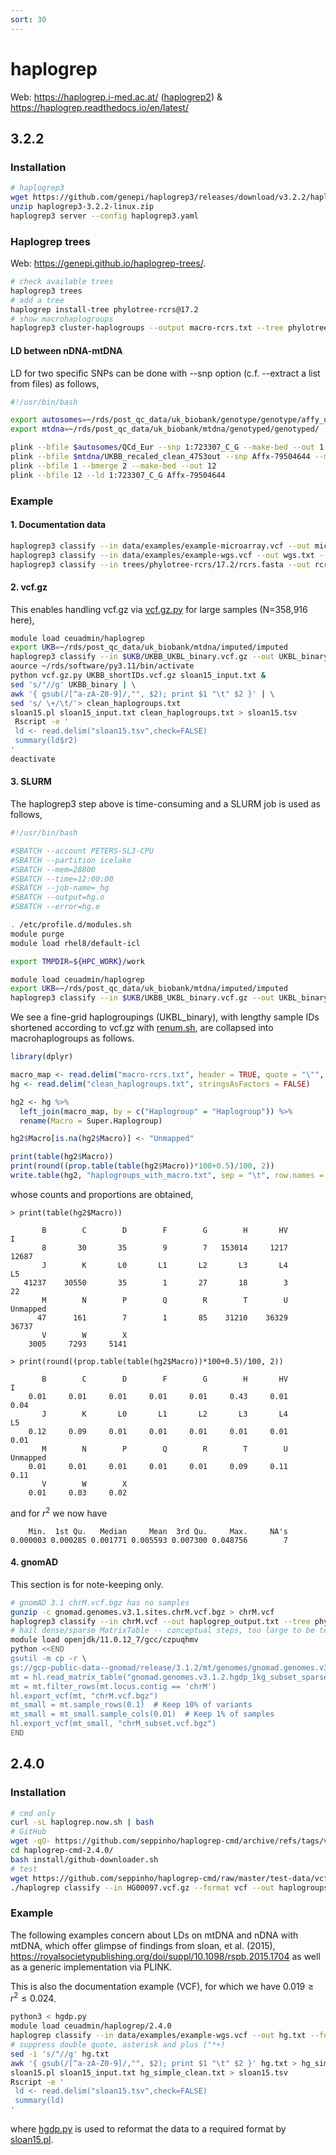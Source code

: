 ```yaml
---
sort: 30
---
```


# haplogrep

Web: <https://haplogrep.i-med.ac.at/> ([haplogrep2](https://haplogrep.i-med.ac.at/haplogrep2/index.html)) & <https://haplogrep.readthedocs.io/en/latest/>

## 3.2.2

### Installation

```bash
# haplogrep3
wget https://github.com/genepi/haplogrep3/releases/download/v3.2.2/haplogrep3-3.2.2-linux.zip
unzip haplogrep3-3.2.2-linux.zip
haplogrep3 server --config haplogrep3.yaml
```

### Haplogrep trees

Web: <https://genepi.github.io/haplogrep-trees/>.

```bash
# check available trees
haplogrep3 trees
# add a tree
haplogrep install-tree phylotree-rcrs@17.2
# show macrohaplogroups
haplogrep3 cluster-haplogroups --output macro-rcrs.txt --tree phylotree-rcrs@17.2
```

#### LD between nDNA-mtDNA

LD for two specific SNPs can be done with --snp option (c.f. --extract a list from files) as follows,

```bash
#!/usr/bin/bash

export autosomes=~/rds/post_qc_data/uk_biobank/genotype/genotype/affy_ukbiobank_array/QCd_data/
export mtdna=~/rds/post_qc_data/uk_biobank/mtdna/genotyped/genotyped/

plink --bfile $autosomes/QCd_Eur --snp 1:723307_C_G --make-bed --out 1
plink --bfile $mtdna/UKBB_recaled_clean_4753out --snp Affx-79504644 --make-bed --out 2
plink --bfile 1 --bmerge 2 --make-bed --out 12
plink --bfile 12 --ld 1:723307_C_G Affx-79504644
```

### Example

#### 1. Documentation data

```bash
haplogrep3 classify --in data/examples/example-microarray.vcf --out microarray.txt --tree=phylotree-rcrs@17.0
haplogrep3 classify --in data/examples/example-wgs.vcf --out wgs.txt --tree=phylotree-rcrs@17.0
haplogrep3 classify --in trees/phylotree-rcrs/17.2/rcrs.fasta --out rcrs.txt --tree phylotree-rcrs@17.2
```

#### 2. vcf.gz

This enables handling vcf.gz via [vcf.gz.py](files/vcf.gz.py) for large samples (N=358,916 here),

```bash
module load ceuadmin/haplogrep
export UKB=~/rds/post_qc_data/uk_biobank/mtdna/imputed/imputed
haplogrep3 classify --in $UKB/UKBB_UKBL_binary.vcf.gz --out UKBL_binary --tree=phylotree-rcrs@17.2
aource ~/rds/software/py3.11/bin/activate
python vcf.gz.py UKBB_shortIDs.vcf.gz sloan15_input.txt &
sed 's/"//g' UKBB_binary | \
awk '{ gsub(/[^a-zA-Z0-9]/,"", $2); print $1 "\t" $2 }' | \
sed 's/ \+/\t/'> clean_haplogroups.txt
sloan15.pl sloan15_input.txt clean_haplogroups.txt > sloan15.tsv
 Rscript -e '
 ld <- read.delim("sloan15.tsv",check=FALSE)
 summary(ld$r2)
'
deactivate
```

#### 3. SLURM

The haplogrep3 step above is time-consuming and a SLURM job is used as follows,

```bash
#!/usr/bin/bash

#SBATCH --account PETERS-SL3-CPU
#SBATCH --partition icelake
#SBATCH --mem=28800
#SBATCH --time=12:00:00
#SBATCH --job-name=_hg
#SBATCH --output=hg.o
#SBATCH --error=hg.e

. /etc/profile.d/modules.sh
module purge
module load rhel8/default-icl

export TMPDIR=${HPC_WORK}/work

module load ceuadmin/haplogrep
export UKB=~/rds/post_qc_data/uk_biobank/mtdna/imputed/imputed
haplogrep3 classify --in $UKB/UKBB_UKBL_binary.vcf.gz --out UKBL_binary --tree=phylotree-rcrs@17.2
```

We see a fine-grid haplogroupings (UKBL_binary), with lengthy sample IDs shortened according to vcf.gz with [renum.sh](files/renum.sh), are collapsed into macrohaplogroups as follows.

```r
library(dplyr)

macro_map <- read.delim("macro-rcrs.txt", header = TRUE, quote = "\"", stringsAsFactors = FALSE)
hg <- read.delim("clean_haplogroups.txt", stringsAsFactors = FALSE)

hg2 <- hg %>%
  left_join(macro_map, by = c("Haplogroup" = "Haplogroup")) %>%
  rename(Macro = Super.Haplogroup)

hg2$Macro[is.na(hg2$Macro)] <- "Unmapped"

print(table(hg2$Macro))
print(round((prop.table(table(hg2$Macro))*100+0.5)/100, 2))
write.table(hg2, "haplogroups_with_macro.txt", sep = "\t", row.names = FALSE)
```

whose counts and proportions are obtained,

```
> print(table(hg2$Macro))

       B        C        D        F        G        H       HV        I
       8       30       35        9        7   153014     1217    12687
       J        K       L0       L1       L2       L3       L4       L5
   41237    30550       35        1       27       18        3       22
       M        N        P        Q        R        T        U Unmapped
      47      161        7        1       85    31210    36329    36737
       V        W        X
    3005     7293     5141

> print(round((prop.table(table(hg2$Macro))*100+0.5)/100, 2))

       B        C        D        F        G        H       HV        I
    0.01     0.01     0.01     0.01     0.01     0.43     0.01     0.04
       J        K       L0       L1       L2       L3       L4       L5
    0.12     0.09     0.01     0.01     0.01     0.01     0.01     0.01
       M        N        P        Q        R        T        U Unmapped
    0.01     0.01     0.01     0.01     0.01     0.09     0.11     0.11
       V        W        X
    0.01     0.03     0.02
```

and for $r^2$ we now have

```
    Min.  1st Qu.   Median     Mean  3rd Qu.     Max.     NA's
0.000003 0.000285 0.001771 0.005593 0.007300 0.048756        7
```

#### 4. gnomAD

This section is for note-keeping only.

```bash
# gnomAD 3.1 chrM.vcf.bgz has no samples
gunzip -c gnomad.genomes.v3.1.sites.chrM.vcf.bgz > chrM.vcf
haplogrep3 classify --in chrM.vcf --out haplogrep_output.txt --tree phylotree-rcrs@17.0
# hail dense/sparse MatrixTable -- conceptual steps, too large to be tested!
module load openjdk/11.0.12_7/gcc/czpuqhmv
python <<END
gsutil -m cp -r \
gs://gcp-public-data--gnomad/release/3.1.2/mt/genomes/gnomad.genomes.v3.1.2.hgdp_1kg_subset_sparse.mt .
mt = hl.read_matrix_table("gnomad.genomes.v3.1.2.hgdp_1kg_subset_sparse.mt")
mt = mt.filter_rows(mt.locus.contig == 'chrM')
hl.export_vcf(mt, "chrM.vcf.bgz")
mt_small = mt.sample_rows(0.1)  # Keep 10% of variants
mt_small = mt_small.sample_cols(0.01)  # Keep 1% of samples
hl.export_vcf(mt_small, "chrM_subset.vcf.bgz")
END
```

## 2.4.0

### Installation

```bash
# cmd only
curl -sL haplogrep.now.sh | bash
# GitHub
wget -qO- https://github.com/seppinho/haplogrep-cmd/archive/refs/tags/v2.4.0.tar.gz | tar xfz -
cd haplogrep-cmd-2.4.0/
bash install/github-downloader.sh
# test
wget https://github.com/seppinho/haplogrep-cmd/raw/master/test-data/vcf/HG00097.vcf.gz
./haplogrep classify --in HG00097.vcf.gz --format vcf --out haplogroups.txt
```

### Example

The following examples concern about LDs on mtDNA and nDNA with mtDNA, which offer glimpse of findings from sloan, et al. (2015), <https://royalsocietypublishing.org/doi/suppl/10.1098/rspb.2015.1704> as well as a generic implementation via PLINK.

This is also the documentation example (VCF), for which we have $0.019 \ge r^2 \le 0.024$.

```bash
python3 < hgdp.py
module load ceuadmin/haplogrep/2.4.0
haplogrep classify --in data/examples/example-wgs.vcf --out hg.txt --format=vcf
# suppress double quote, asterisk and plus ("*+)
sed -i 's/"//g' hg.txt
awk '{ gsub(/[^a-zA-Z0-9]/,"", $2); print $1 "\t" $2 }' hg.txt > hg_simple_clean.txt
sloan15.pl sloan15_input.txt hg_simple_clean.txt > sloan15.tsv
Rscript -e '
 ld <- read.delim("sloan15.tsv",check=FALSE)
 summary(ld)
'
```

where [hgdp.py](files/hgdp.py) is used to reformat the data to a required format by [sloan15.pl](files/sloan15.pl).

<!-- MathJax config and script -->
<script>
  window.MathJax = {
    tex: { inlineMath: [['$', '$'], ['\\(', '\\)']] }
  };
</script>
<script async src="https://cdn.jsdelivr.net/npm/mathjax@3/es5/tex-mml-chtml.js"></script>
